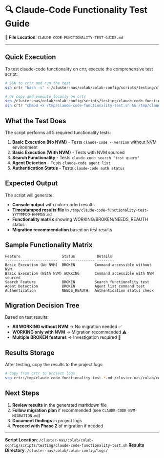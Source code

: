 # 🔍 Claude-Code Functionality Test Guide

**📍 File Location**: `CLAUDE-CODE-FUNCTIONALITY-TEST-GUIDE.md`

---

## Quick Execution

To test claude-code functionality on crtr, execute the comprehensive test script:

```bash
# SSH to crtr and run the test
ssh crtr "bash -s" < /cluster-nas/colab/colab-config/scripts/testing/claude-code-functionality-test.sh

# Or copy and execute locally on crtr
scp /cluster-nas/colab/colab-config/scripts/testing/claude-code-functionality-test.sh crtr:/tmp/
ssh crtr "chmod +x /tmp/claude-code-functionality-test.sh && /tmp/claude-code-functionality-test.sh"
```

## What the Test Does

The script performs all 5 required functionality tests:

1. **Basic Execution (No NVM)** - Tests `claude-code --version` without NVM environment
2. **Basic Execution (With NVM)** - Tests with NVM sourced
3. **Search Functionality** - Tests `claude-code search "test query"`
4. **Agent Detection** - Tests `claude-code agent list`
5. **Authentication Status** - Tests `claude-code auth status`

## Expected Output

The script will generate:

- **Console output** with color-coded results
- **Timestamped results file** in `/tmp/claude-code-functionality-test-YYYYMMDD-HHMMSS.md`
- **Functionality matrix** showing WORKING/BROKEN/NEEDS_REAUTH status
- **Migration recommendation** based on test results

## Sample Functionality Matrix

```
Feature                   Status          Details
------------------------  --------------- --------
Basic Execution (No NVM)  BROKEN         Command accessible without NVM
Basic Execution (With NVM) WORKING       Command accessible with NVM sourced
Search Feature            BROKEN         Search functionality test
Agent Detection           BROKEN         Agent list command test
Authentication            NEEDS_REAUTH   Authentication status check
```

## Migration Decision Tree

Based on test results:

- **All WORKING without NVM** → No migration needed ✅
- **WORKING only with NVM** → Migration recommended ⚠️
- **Multiple BROKEN features** → Investigation required 🚨

## Results Storage

After testing, copy the results to the project logs:

```bash
# Copy from crtr to project logs
scp crtr:/tmp/claude-code-functionality-test-*.md /cluster-nas/colab/colab-config/logs/
```

## Next Steps

1. **Review results** in the generated markdown file
2. **Follow migration plan** if recommended (see `CLAUDE-CODE-NVM-MIGRATION.md`)
3. **Document findings** in project logs
4. **Proceed with Phase 2** of migration if needed

---

**Script Location**: `/cluster-nas/colab/colab-config/scripts/testing/claude-code-functionality-test.sh`
**Results Directory**: `/cluster-nas/colab/colab-config/logs/`